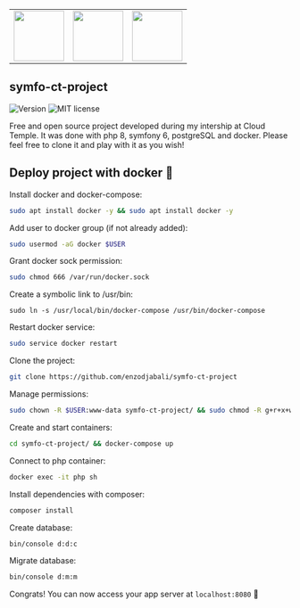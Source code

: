 
<table><tr>
<td align="center"><img src="https://cdn.discordapp.com/attachments/774340712585625603/999962830474326036/unknown.png" width="90" /><br /></td>
<td align="center"><img src="https://cdn.discordapp.com/attachments/774340712585625603/1001141818165039174/unknown.png" width="90" /><br /></td>
<td align="center"><img src="https://cdn.discordapp.com/attachments/774340712585625603/1001142070204960868/unknown.png" width="90" /><br /></td>
</tr></table>

## symfo-ct-project
![Version](http://141.94.244.54:1010/version.svg)
![MIT license](http://141.94.244.54:1010/license-mit.svg)

Free and open source project developed during my intership at Cloud Temple. It was done with php 8, symfony 6, postgreSQL and docker.
Please feel free to clone it and play with it as you wish!

## Deploy project with docker 🐳

Install docker and docker-compose:
```bash
sudo apt install docker -y && sudo apt install docker -y
```

Add user to docker group (if not already added):
```bash
sudo usermod -aG docker $USER
```

Grant docker sock permission:
```bash
sudo chmod 666 /var/run/docker.sock
```

Create a symbolic link to /usr/bin:
```
sudo ln -s /usr/local/bin/docker-compose /usr/bin/docker-compose
```

Restart docker service:
```bash
sudo service docker restart
```

Clone the project:
```bash
git clone https://github.com/enzodjabali/symfo-ct-project
```

Manage permissions:
```bash
sudo chown -R $USER:www-data symfo-ct-project/ && sudo chmod -R g+r+x+w symfo-ct-project/
```

Create and start containers:
```bash
cd symfo-ct-project/ && docker-compose up
```

Connect to php container:
```bash
docker exec -it php sh
```

Install dependencies with composer:
```bash
composer install

```
Create database:
```bash
bin/console d:d:c
```

Migrate database:
```bash
bin/console d:m:m
```

Congrats! You can now access your app server at `localhost:8080` 🎉
